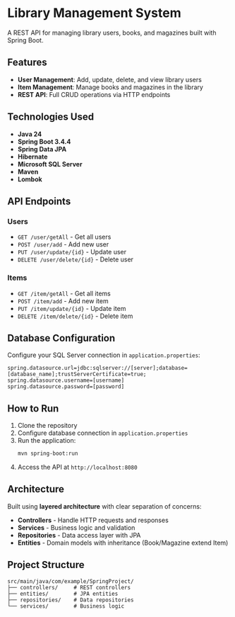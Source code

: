 # Library Management System

A REST API for managing library users, books, and magazines built with Spring Boot.

## Features

- **User Management**: Add, update, delete, and view library users
- **Item Management**: Manage books and magazines in the library
- **REST API**: Full CRUD operations via HTTP endpoints

## Technologies Used

- **Java 24**
- **Spring Boot 3.4.4**
- **Spring Data JPA**
- **Hibernate**
- **Microsoft SQL Server**
- **Maven**
- **Lombok**

## API Endpoints

### Users
- `GET /user/getAll` - Get all users
- `POST /user/add` - Add new user
- `PUT /user/update/{id}` - Update user
- `DELETE /user/delete/{id}` - Delete user

### Items
- `GET /item/getAll` - Get all items
- `POST /item/add` - Add new item
- `PUT /item/update/{id}` - Update item
- `DELETE /item/delete/{id}` - Delete item

## Database Configuration

Configure your SQL Server connection in `application.properties`:

```properties
spring.datasource.url=jdbc:sqlserver://[server];database=[database_name];trustServerCertificate=true;
spring.datasource.username=[username]
spring.datasource.password=[password]
```

## How to Run

1. Clone the repository
2. Configure database connection in `application.properties`
3. Run the application:
   ```bash
   mvn spring-boot:run
   ```
4. Access the API at `http://localhost:8080`

## Architecture

Built using **layered architecture** with clear separation of concerns:
- **Controllers** - Handle HTTP requests and responses
- **Services** - Business logic and validation
- **Repositories** - Data access layer with JPA
- **Entities** - Domain models with inheritance (Book/Magazine extend Item)

## Project Structure

```
src/main/java/com/example/SpringProject/
├── controllers/     # REST controllers
├── entities/        # JPA entities
├── repositories/    # Data repositories
└── services/        # Business logic
```
